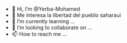 - 👋 Hi, I’m @Yerba-Mohamed
- 👀 Me interesa la libertad del pueblo saharaui
- 🌱 I’m currently learning ...
- 💞️ I’m looking to collaborate on ...
- 📫 How to reach me ...

<!---
Yerba-Mohamed/Yerba-Mohamed is a ✨ special ✨ repository because its `README.md` (this file) appears on your GitHub profile.
You can click the Preview link to take a look at your changes.
--->
